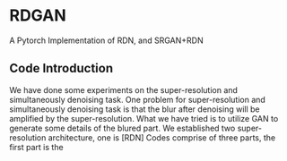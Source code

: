 # RDGAN
A Pytorch Implementation of RDN, and SRGAN+RDN
## Code Introduction
We have done some experiments on the super-resolution and simultaneously denoising task. One problem for super-resolution and simultaneously denoising task is that the blur after denoising will be amplified by the super-resolution. What we have tried is to utilize GAN to generate some details of the blured part.
We established two super-resolution architecture, one is [RDN]
Codes comprise of three parts, the first part is the 
